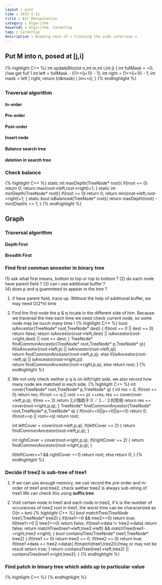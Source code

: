 ```yaml
---
layout : post
time : 2015-5-11
title : Bit Manipulation
category : Algorithm
keywrods : Algorithm, CareerCup 
tags : CareerCup 
description : Reading note of < Cracking the code interview >
---
```


## Put M into n, posed at [j,i]

{% highlight C++ %}
int updateBits(int n,int m,int i,int j) {
	int fullMask = ~0; //we get full 1
	int left = fullMask - ((1<<(j+1)) - 1);
	int right = (1<<(i+1)) - 1;
	int mask = left | right;
	return (n&mask) | (m<<i);
}
{% endhighlight %}

##



### Traversal algorithm

#### In-order

#### Pre-order

#### Post-order

#### Insert node

#### Balance search tree

#### deletion in search tree

### Check balance 
{% highlight C++ %}
static int maxDepth(TreeNode* root){
	if(root == 0) return 0;
	return max(root->left,root->right)+1;
}
static int minDepth(TreeNode* root){
	if(root == 0) return 0;
	return min(root->left,root->right)+1;
}
static bool isBalanced(TreeNode* root){
	return maxDepth(root) - min(Depth) <= 1;
}
{% endhighlight %}

## Graph

### Traversal algorithm

#### Depth First 

#### Breadth First

### Find first comman ancestor in binary tree

(1)	ask what first means, bottom to top or top to bottom ?
(2)	do each node have parent field ?
(3) can i use additional buffer ?	
(4) does p and q guarenteed to appear in the tree ?

1.	if have parent field, trace up. Without the help of additional buffer, we may need O(2*n) time
2.	Find the first node the p & q locate in the different side of him. Because we traversal the tree each time we need check current node, so some node may be touch many time !
{% highlight C++ %}
bool isAncestor(TreeNode* root,TreeNode* dest) {
	if(root == 0 || dest == 0)	return  false;
	return isAncestor(root->left,dest) || isAncestor(root->right,dest) || root == dest;
}
TreeNode* findCommonAncestor(TreeNode* root,TreeNode* p,TreeNode* q){
	if(isAncestor(root->left,p) || isAncestor(root->left,q))	
		return findCommonAncestor(root->left,p,q);
	else if(isAncestor(root->left,q) || isAncestor(root->right,p))	
		return findCommonAncestor(root->right,p,q);
	else
		return root;
}
{% endhighlight %}
3.	We not only check wether p q is on left/right side, we also record how many node are matched in each side.
{% highlight C++ %}
int cover(TreeNode* root,TreeNode* p,TreeNode* q) {
	int res = 0;
	if(root == 0) return res;
	if(root == q || root === p)  ++res;
	res += cover(root->left,p,q);
	if(res == 2) return 2;//借助于０／１／２的剪枝
	return res += cover(root->right,p,q);
}
TreeNode* findCommonAncestor(TreeNode* root,TreeNode* p,TreeNode* q) {
	if(root==0||p==0||q==0) return 0;
	if(root==p || root==q) return root;

	int leftCover = cover(root->left,p,q);
	if(leftCover == 2) {
		return findCommonAncestor(root->left,p,q);
	}

	int rightCover = cover(root->right,p,q);
	if(rightCover == 2) {
		return findCommonAncestor(root->right,p,q);
	}

	if(leftCover==1 && rightCover ==1) 
		return root;
	else
		return 0;
}
{% endhighlight %}

### Decide if tree2 is sub-tree of tree1

1.	If we can use enough memory, we can record the pre-order and in-order of tree1 and tree2, check wether tree2 is always sub-string of tree1.We can check this using **suffix tree**

2.	Visit certain node in tree1 and each node in tree2, if k is the number of occurences of tree2 root in tree1, the worst time can be characerized as O(n + k*m) 
{% highlight C++ %}
bool matchTree(TreeNode* tree1,TreeNode* tree2) {
	if(tree1==0 && tree2==0)	return true;
	if(tree1==0 || tree2==0)	return false;
	if(tree1->data != tree2->data)	return false;
	return matchTree(tree1->left,tree2->left) && matchTree(tree1->right,tree2->right);
}
bool containsTree(TreeNode* tree1,TreeNode* tree2) {
	if(tree1 == 0)
		return tree2 == 0;
	if(tree2 == 0) 
		return true;
	if(tree1->data == tree2->data){
		if(match(tree1,tree2))//may or may not be result
			return true;
	}
	return containsTree(tree1->left,tree2) || containsTree(tree1->right,tree2);
}
{% endhighlight %}

### Find patch in binary tree which adds up to particular value

{% highlight C++ %}
{% endhighlight %}
